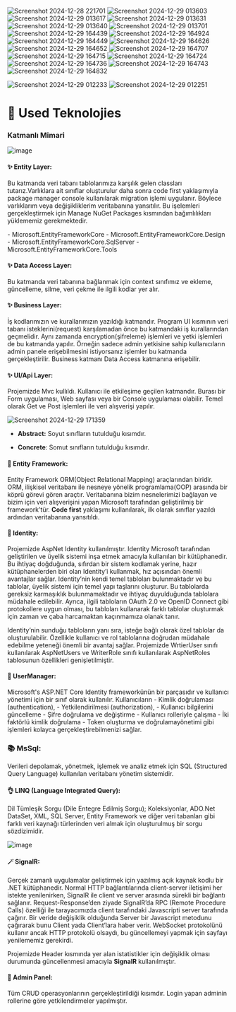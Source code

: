 
![Screenshot 2024-12-28 221701](https://github.com/user-attachments/assets/c969c000-b292-48ed-ab6b-5153a7a8f150)
![Screenshot 2024-12-29 013603](https://github.com/user-attachments/assets/47d1d139-09e0-4f04-b2be-f96d50b2f2eb)
![Screenshot 2024-12-29 013617](https://github.com/user-attachments/assets/bfaa7d47-5b70-4c0f-a6ed-fed6d2c083a0)
![Screenshot 2024-12-29 013631](https://github.com/user-attachments/assets/00f64f22-02f3-48f2-a1f5-17a5e7879359)
![Screenshot 2024-12-29 013640](https://github.com/user-attachments/assets/1092d303-d4f4-4863-b950-2c7309c10647)
![Screenshot 2024-12-29 013701](https://github.com/user-attachments/assets/50874dbf-8a8a-4363-b4ff-e31414a4b76a)
![Screenshot 2024-12-29 164439](https://github.com/user-attachments/assets/dfe2bbd7-05da-4479-82ed-9dcc09af38e1)
![Screenshot 2024-12-29 164924](https://github.com/user-attachments/assets/b4bbb0cd-a845-48af-b616-114aba0a1a60)
![Screenshot 2024-12-29 164449](https://github.com/user-attachments/assets/d19f952f-3cac-4573-8aa2-0ca232af6eb7)
![Screenshot 2024-12-29 164626](https://github.com/user-attachments/assets/a0fb4d83-3d8d-4c09-942d-2a9ec7b585a3)
![Screenshot 2024-12-29 164652](https://github.com/user-attachments/assets/81201b96-494c-4c54-adb7-b71a15a06328)
![Screenshot 2024-12-29 164707](https://github.com/user-attachments/assets/a61736ce-e5d8-4f81-a2e9-48254d804f6c)
![Screenshot 2024-12-29 164715](https://github.com/user-attachments/assets/4772b5f6-bdce-4401-87b8-2090e443b5b6)
![Screenshot 2024-12-29 164724](https://github.com/user-attachments/assets/68cfca96-7ce8-4c85-aceb-c082d817f14d)
![Screenshot 2024-12-29 164736](https://github.com/user-attachments/assets/9a513af0-dc8f-44c9-a62c-77f03ab28b30)
![Screenshot 2024-12-29 164743](https://github.com/user-attachments/assets/8bb7de32-316e-45db-9e42-e8d33536f1ab)
![Screenshot 2024-12-29 164832](https://github.com/user-attachments/assets/482d34ed-b9b6-4e74-afd0-e8544788abf6)

![Screenshot 2024-12-29 012233](https://github.com/user-attachments/assets/70605889-699a-4b67-a890-44dcd64ac701)
![Screenshot 2024-12-29 012251](https://github.com/user-attachments/assets/29fddc96-d21a-4fac-9a99-24e07c105f4b)

# 🚀 Used Teknolojies

### Katmanlı Mimari

![image](https://github.com/user-attachments/assets/a1b6d908-190e-40e7-912e-cc6f4d7c7f96)

#### ✨ Entity Layer: 
  <p>Bu katmanda veri tabanı tablolarımıza karşılık gelen classları tutarız.Varlıklara ait sınıflar oluşturulur daha sonra code first yaklaşımıyla package manager console kullanılarak migration işlemi uygulanır. Böylece varlıklarım veya değişikliklerim veritabanına yansıtılır. Bu işelemleri gerçekleştirmek için Manage NuGet Packages kısmından bağımlılıkları yüklememiz gerekmektedir.</p>
  - Microsoft.EntityFrameworkCore
  - Microsoft.EntityFrameworkCore.Design
  - Microsoft.EntityFrameworkCore.SqlServer
  - Microsoft.EntityFrameworkCore.Tools
    
#### ✨ Data Access Layer: 
  Bu katmanda veri tabanına bağlanmak için context sınıfımız ve ekleme, güncelleme, silme, veri çekme ile ilgili kodlar yer alır. 
  
#### ✨ Business Layer:
  <p>İş kodlarımızın ve kurallarımızın yazıldığı katmandır. Program UI kısmının veri tabanı isteklerini(request) karşılamadan önce bu katmandaki iş kurallarından geçmelidir. Aynı zamanda encryption(şifreleme) işlemleri ve yetki işlemleri de bu katmanda yapılır. Örneğin sadece admin yetkisine sahip kullanıcıların admin panele erişebilmesini istiyorsanız işlemler bu katmanda gerçekleştirilir. Business katmanı Data Access katmanına erişebilir.</p>
  
#### ✨ UI/Api Layer:
 <p> Projemizde Mvc kullıldı. Kullanıcı ile etkileşime geçilen katmandır. Burası bir Form uygulaması, Web sayfası veya bir Console uygulaması olabilir. Temel olarak Get ve Post işlemleri ile veri alışverişi yapılır.</p>

![Screenshot 2024-12-29 171359](https://github.com/user-attachments/assets/387a6649-be3d-4e71-88ca-1829981e93a6)

   - <b>Abstract:</b> Soyut sınıfların tutulduğu kısımdır.

   - <b>Concrete</b>: Somut sınıfların tutulduğu kısımdır.
  
#### 📌 Entity Framework:
  <p>Entity Framework ORM(Object Relational Mapping) araçlarından biridir. ORM, ilişkisel veritabanı ile nesneye yönelik programlama(OOP) arasında bir köprü görevi gören araçtır. Veritabanına bizim nesnelerimizi bağlayan ve bizim için veri alışverişini yapan Microsoft tarafından geliştirilmiş bir framework’tür. <b>Code first</b> yaklaşımı kullanılarak, ilk olarak sınıflar yazıldı ardından veritabanına yansıtıldı.</p>

#### 🔑 Identity:

<p> Projemizde AspNet Identity kullanılmıştır. Identity Microsoft tarafından geliştirilen ve üyelik sistemi inşa etmek amacıyla kullanılan bir kütüphanedir. Bu ihtiyaç doğduğunda, sıfırdan bir sistem kodlamak yerine, hazır kütüphanelerden biri olan Identity’i kullanmak, hız açısından önemli avantajlar sağlar. Identity’nin kendi temel tabloları bulunmaktadır ve bu tablolar, üyelik sistemi için temel yapı taşlarını oluşturur. Bu tablolarda gereksiz karmaşıklık bulunmamaktadır ve ihtiyaç duyulduğunda tablolara müdahale edilebilir. Ayrıca, ilgili tabloların OAuth 2.0 ve OpenID Connect gibi protokollere uygun olması, bu tabloları kullanarak farklı tablolar oluşturmak için zaman ve çaba harcamaktan kaçınmamıza olanak tanır.</p>

<p> Identity’nin sunduğu tabloların yanı sıra, isteğe bağlı olarak özel tablolar da oluşturulabilir. Özellikle kullanıcı ve rol tablolarına doğrudan müdahale edebilme yeteneği önemli bir avantaj sağlar. Projemizde WrtierUser sınıfı kullanılarak AspNetUsers ve WriterRole sınıfı kullanılarak AspNetRoles tablosunun özellikleri genişletilmiştir.</p>  

#### 👤 UserManager:

<p> Microsoft's ASP.NET Core Identity frameworkünün bir parçasıdır ve kullanıcı yönetimi için bir sınıf olarak kullanılır. Kullanıcıların 
  - Kimlik doğrulaması (authentication),
  - Yetkilendirilmesi (authorization), 
  - Kullanıcı bilgilerini güncelleme
  - Şifre doğrulama ve değiştirme
  - Kullanıcı rolleriyle çalışma
  - İki faktörlü kimlik doğrulama
  - Token oluşturma ve doğrulamayönetimi   
gibi işlemleri kolayca gerçekleştirebilmenizi sağlar.</p>

### 📚 MsSql: 

<p> Verileri depolamak, yönetmek, işlemek ve analiz etmek için SQL (Structured Query Language) kullanılan veritabanı yönetim sistemidir.</p>

#### 👌 LINQ (Language Integrated Query):

<p> Dil Tümleşik Sorgu (Dile Entegre Edilmiş Sorgu); Koleksiyonlar, ADO.Net DataSet, XML, SQL Server, Entity Framework ve diğer veri tabanları gibi farklı veri kaynağı türlerinden veri almak için oluşturulmuş bir sorgu sözdizimidir.</p>

![image](https://github.com/user-attachments/assets/80e00ac6-1f7f-472a-b17b-7e819a9a3724)

#### 🪄 SignalR:

<p> Gerçek zamanlı uygulamalar geliştirmek için yazılmış açık kaynak kodlu bir .NET kütüphanedir. Normal HTTP bağlantılarında client-server iletişimi her istekte yenilenirken, SignalR ile client ve server arasında sürekli bir bağlantı sağlanır. Request-Response’den ziyade SignalR’da RPC (Remote Procedure Calls) özelliği ile tarayacımızda client tarafındaki Javascripti server tarafında çağırır. Bir veride değişiklik olduğunda Server bir Javascript metodunu çağırarak bunu Client yada Client’lara haber verir. WebSocket protokolünü kullanır ancak HTTP protokolü olsaydı, bu güncellemeyi yapmak için sayfayı yenilememiz gerekirdi. </p> 
<p> Projemizde Header kısmında yer alan istatistikler için değişiklik olması durumunda güncellenmesi amacıyla <b>SignalR</b> kullanılmıştır.</p>
  
#### 💪 Admin Panel:

<p> Tüm CRUD operasyonlarının gerçekleştirildiği kısımdır. Login yapan adminin rollerine göre yetkilendirmeler yapılmıştır. </p>

